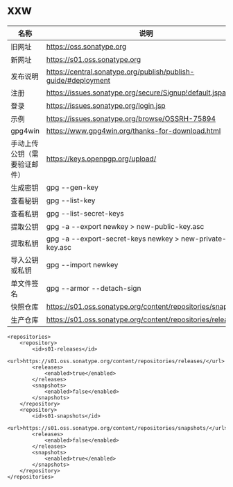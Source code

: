 # xxw

| 名称 | 说明 |
|  ----  | ----  |
| 旧网址 | https://oss.sonatype.org |
| 新网址 | https://s01.oss.sonatype.org |
| 发布说明 | https://central.sonatype.org/publish/publish-guide/#deployment |
| 注册 | https://issues.sonatype.org/secure/Signup!default.jspa |
| 登录 | https://issues.sonatype.org/login.jsp |
| 示例 | https://issues.sonatype.org/browse/OSSRH-75894 |
| gpg4win | https://www.gpg4win.org/thanks-for-download.html |
| 手动上传公钥（需要验证邮件） | https://keys.openpgp.org/upload/ |
| 生成密钥  | gpg --gen-key |
| 查看秘钥 | gpg --list-key |
| 查看私钥 | gpg --list-secret-keys |
| 提取公钥 | gpg -a --export newkey > new-public-key.asc |
| 提取私钥 | gpg -a --export-secret-keys newkey > new-private-key.asc |
| 导入公钥或私钥  | gpg --import newkey |
| 单文件签名 | gpg --armor --detach-sign |
| 快照仓库 | https://s01.oss.sonatype.org/content/repositories/snapshots |
| 生产仓库 | https://s01.oss.sonatype.org/content/repositories/releases |

```
<repositories>
    <repository>
        <id>s01-releases</id>
        <url>https://s01.oss.sonatype.org/content/repositories/releases/</url>
        <releases>
            <enabled>true</enabled>
        </releases>
        <snapshots>
            <enabled>false</enabled>
        </snapshots>
    </repository>
    <repository>
        <id>s01-snapshots</id>
        <url>https://s01.oss.sonatype.org/content/repositories/snapshots/</url>
        <releases>
            <enabled>false</enabled>
        </releases>
        <snapshots>
            <enabled>true</enabled>
        </snapshots>
    </repository>
</repositories>
```
